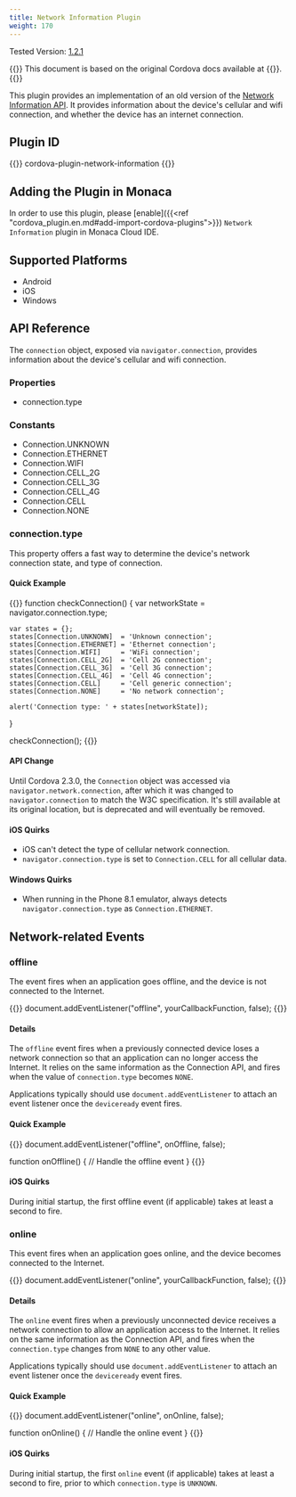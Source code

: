 ```yaml
---
title: Network Information Plugin
weight: 170
---
```


Tested Version:
[1.2.1](https://github.com/apache/cordova-plugin-network-information/releases/tag/1.2.1)

{{<note>}}
This document is based on the original Cordova docs available at {{<link title="Cordova Docs" href="https://github.com/apache/cordova-plugin-network-information">}}.
{{</note>}}

This plugin provides an implementation of an old version of the [Network Information API](http://www.w3.org/TR/2011/WD-netinfo-api-20110607/). It
provides information about the device's cellular and wifi connection,
and whether the device has an internet connection.

Plugin ID
---------

{{<highlight javascript>}}
cordova-plugin-network-information
{{</highlight>}}

Adding the Plugin in Monaca
---------------------------

In order to use this plugin, please [enable]({{<ref "cordova_plugin.en.md#add-import-cordova-plugins">}})
`Network Information` plugin in Monaca Cloud IDE.

Supported Platforms
-------------------

-   Android
-   iOS
-   Windows

API Reference
-------------

The `connection` object, exposed via `navigator.connection`, provides
information about the device's cellular and wifi connection.

### Properties

-   connection.type

### Constants

-   Connection.UNKNOWN
-   Connection.ETHERNET
-   Connection.WIFI
-   Connection.CELL\_2G
-   Connection.CELL\_3G
-   Connection.CELL\_4G
-   Connection.CELL
-   Connection.NONE

### connection.type

This property offers a fast way to determine the device's network
connection state, and type of connection.

#### Quick Example

{{<highlight javascript>}}
function checkConnection() {
    var networkState = navigator.connection.type;

    var states = {};
    states[Connection.UNKNOWN]  = 'Unknown connection';
    states[Connection.ETHERNET] = 'Ethernet connection';
    states[Connection.WIFI]     = 'WiFi connection';
    states[Connection.CELL_2G]  = 'Cell 2G connection';
    states[Connection.CELL_3G]  = 'Cell 3G connection';
    states[Connection.CELL_4G]  = 'Cell 4G connection';
    states[Connection.CELL]     = 'Cell generic connection';
    states[Connection.NONE]     = 'No network connection';

    alert('Connection type: ' + states[networkState]);
}

checkConnection();
{{</highlight>}}

#### API Change

Until Cordova 2.3.0, the `Connection` object was accessed via
`navigator.network.connection`, after which it was changed to
`navigator.connection` to match the W3C specification. It's still
available at its original location, but is deprecated and will
eventually be removed.

#### iOS Quirks

-   iOS can't detect the type of cellular network connection.
-   `navigator.connection.type` is set to `Connection.CELL` for all cellular data.

#### Windows Quirks

-   When running in the Phone 8.1 emulator, always detects
    `navigator.connection.type` as `Connection.ETHERNET`.

Network-related Events
----------------------

### offline

The event fires when an application goes offline, and the device is not
connected to the Internet.

{{<highlight javascript>}}
document.addEventListener("offline", yourCallbackFunction, false);
{{</highlight>}}

#### Details

The `offline` event fires when a previously connected device loses a
network connection so that an application can no longer access the
Internet. It relies on the same information as the Connection API, and
fires when the value of `connection.type` becomes `NONE`.

Applications typically should use `document.addEventListener` to attach
an event listener once the `deviceready` event fires.

#### Quick Example

{{<highlight javascript>}}
document.addEventListener("offline", onOffline, false);

function onOffline() {
    // Handle the offline event
}
{{</highlight>}}

#### iOS Quirks

During initial startup, the first offline event (if applicable) takes at
least a second to fire.

### online

This event fires when an application goes online, and the device becomes
connected to the Internet.

{{<highlight javascript>}}
document.addEventListener("online", yourCallbackFunction, false);
{{</highlight>}}

#### Details

The `online` event fires when a previously unconnected device receives a
network connection to allow an application access to the Internet. It
relies on the same information as the Connection API, and fires when the
`connection.type` changes from `NONE` to any other value.

Applications typically should use `document.addEventListener` to attach
an event listener once the `deviceready` event fires.

#### Quick Example

{{<highlight javascript>}}
document.addEventListener("online", onOnline, false);

function onOnline() {
    // Handle the online event
}
{{</highlight>}}

#### iOS Quirks

During initial startup, the first `online` event (if applicable) takes
at least a second to fire, prior to which `connection.type` is
`UNKNOWN`.
